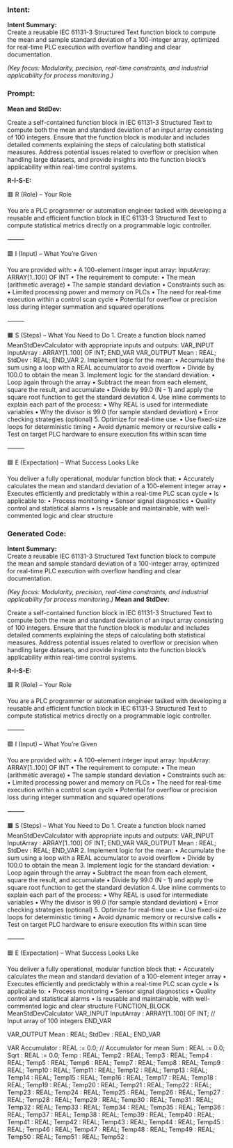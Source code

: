 ### Intent:
**Intent Summary:**  
Create a reusable IEC 61131-3 Structured Text function block to compute the mean and sample standard deviation of a 100-integer array, optimized for real-time PLC execution with overflow handling and clear documentation.  

*(Key focus: Modularity, precision, real-time constraints, and industrial applicability for process monitoring.)*

### Prompt:
**Mean and StdDev:**

Create a self-contained function block in IEC 61131-3 Structured Text to compute both the mean and standard deviation of an input array consisting of 100 integers. Ensure that the function block is modular and includes detailed comments explaining the steps of calculating both statistical measures. Address potential issues related to overflow or precision when handling large datasets, and provide insights into the function block’s applicability within real-time control systems.

**R-I-S-E:**

🟥 R (Role) – Your Role

You are a PLC programmer or automation engineer tasked with developing a reusable and efficient function block in IEC 61131-3 Structured Text to compute statistical metrics directly on a programmable logic controller.

⸻

🟩 I (Input) – What You’re Given

You are provided with:
	•	A 100-element integer input array:
InputArray: ARRAY[1..100] OF INT
	•	The requirement to compute:
	•	The mean (arithmetic average)
	•	The sample standard deviation
	•	Constraints such as:
	•	Limited processing power and memory on PLCs
	•	The need for real-time execution within a control scan cycle
	•	Potential for overflow or precision loss during integer summation and squared operations

⸻

🟧 S (Steps) – What You Need to Do
	1.	Create a function block named MeanStdDevCalculator with appropriate inputs and outputs:
 VAR_INPUT
    InputArray : ARRAY[1..100] OF INT;
  END_VAR
  VAR_OUTPUT
    Mean : REAL;
    StdDev : REAL;
  END_VAR
  2.	Implement logic for the mean:
	•	Accumulate the sum using a loop with a REAL accumulator to avoid overflow
	•	Divide by 100.0 to obtain the mean
	3.	Implement logic for the standard deviation:
	•	Loop again through the array
	•	Subtract the mean from each element, square the result, and accumulate
	•	Divide by 99.0 (N - 1) and apply the square root function to get the standard deviation
	4.	Use inline comments to explain each part of the process:
	•	Why REAL is used for intermediate variables
	•	Why the divisor is 99.0 (for sample standard deviation)
	•	Error checking strategies (optional)
	5.	Optimize for real-time use:
	•	Use fixed-size loops for deterministic timing
	•	Avoid dynamic memory or recursive calls
	•	Test on target PLC hardware to ensure execution fits within scan time

⸻

🟦 E (Expectation) – What Success Looks Like

You deliver a fully operational, modular function block that:
	•	Accurately calculates the mean and standard deviation of a 100-element integer array
	•	Executes efficiently and predictably within a real-time PLC scan cycle
	•	Is applicable to:
	•	Process monitoring
	•	Sensor signal diagnostics
	•	Quality control and statistical alarms
	•	Is reusable and maintainable, with well-commented logic and clear structure

### Generated Code:
**Intent Summary:**  
Create a reusable IEC 61131-3 Structured Text function block to compute the mean and sample standard deviation of a 100-integer array, optimized for real-time PLC execution with overflow handling and clear documentation.  

*(Key focus: Modularity, precision, real-time constraints, and industrial applicability for process monitoring.)*
**Mean and StdDev:**

Create a self-contained function block in IEC 61131-3 Structured Text to compute both the mean and standard deviation of an input array consisting of 100 integers. Ensure that the function block is modular and includes detailed comments explaining the steps of calculating both statistical measures. Address potential issues related to overflow or precision when handling large datasets, and provide insights into the function block’s applicability within real-time control systems.

**R-I-S-E:**

🟥 R (Role) – Your Role

You are a PLC programmer or automation engineer tasked with developing a reusable and efficient function block in IEC 61131-3 Structured Text to compute statistical metrics directly on a programmable logic controller.

⸻

🟩 I (Input) – What You’re Given

You are provided with:
	•	A 100-element integer input array:
InputArray: ARRAY[1..100] OF INT
	•	The requirement to compute:
	•	The mean (arithmetic average)
	•	The sample standard deviation
	•	Constraints such as:
	•	Limited processing power and memory on PLCs
	•	The need for real-time execution within a control scan cycle
	•	Potential for overflow or precision loss during integer summation and squared operations

⸻

🟧 S (Steps) – What You Need to Do
	1.	Create a function block named MeanStdDevCalculator with appropriate inputs and outputs:
 VAR_INPUT
    InputArray : ARRAY[1..100] OF INT;
  END_VAR
  VAR_OUTPUT
    Mean : REAL;
    StdDev : REAL;
  END_VAR
  2.	Implement logic for the mean:
	•	Accumulate the sum using a loop with a REAL accumulator to avoid overflow
	•	Divide by 100.0 to obtain the mean
	3.	Implement logic for the standard deviation:
	•	Loop again through the array
	•	Subtract the mean from each element, square the result, and accumulate
	•	Divide by 99.0 (N - 1) and apply the square root function to get the standard deviation
	4.	Use inline comments to explain each part of the process:
	•	Why REAL is used for intermediate variables
	•	Why the divisor is 99.0 (for sample standard deviation)
	•	Error checking strategies (optional)
	5.	Optimize for real-time use:
	•	Use fixed-size loops for deterministic timing
	•	Avoid dynamic memory or recursive calls
	•	Test on target PLC hardware to ensure execution fits within scan time

⸻

🟦 E (Expectation) – What Success Looks Like

You deliver a fully operational, modular function block that:
	•	Accurately calculates the mean and standard deviation of a 100-element integer array
	•	Executes efficiently and predictably within a real-time PLC scan cycle
	•	Is applicable to:
	•	Process monitoring
	•	Sensor signal diagnostics
	•	Quality control and statistical alarms
	•	Is reusable and maintainable, with well-commented logic and clear structure
FUNCTION_BLOCK MeanStdDevCalculator
VAR_INPUT
    InputArray : ARRAY[1..100] OF INT; // Input array of 100 integers
END_VAR

VAR_OUTPUT
    Mean : REAL;
    StdDev : REAL;
END_VAR

VAR
    Accumulator : REAL := 0.0; // Accumulator for mean
    Sum : REAL := 0.0;
    Sqrt : REAL := 0.0;
    Temp : REAL;
    Temp2 : REAL;
    Temp3 : REAL;
    Temp4 : REAL;
    Temp5 : REAL;
    Temp6 : REAL;
    Temp7 : REAL;
    Temp8 : REAL;
    Temp9 : REAL;
    Temp10 : REAL;
    Temp11 : REAL;
    Temp12 : REAL;
    Temp13 : REAL;
    Temp14 : REAL;
    Temp15 : REAL;
    Temp16 : REAL;
    Temp17 : REAL;
    Temp18 : REAL;
    Temp19 : REAL;
    Temp20 : REAL;
    Temp21 : REAL;
    Temp22 : REAL;
    Temp23 : REAL;
    Temp24 : REAL;
    Temp25 : REAL;
    Temp26 : REAL;
    Temp27 : REAL;
    Temp28 : REAL;
    Temp29 : REAL;
    Temp30 : REAL;
    Temp31 : REAL;
    Temp32 : REAL;
    Temp33 : REAL;
    Temp34 : REAL;
    Temp35 : REAL;
    Temp36 : REAL;
    Temp37 : REAL;
    Temp38 : REAL;
    Temp39 : REAL;
    Temp40 : REAL;
    Temp41 : REAL;
    Temp42 : REAL;
    Temp43 : REAL;
    Temp44 : REAL;
    Temp45 : REAL;
    Temp46 : REAL;
    Temp47 : REAL;
    Temp48 : REAL;
    Temp49 : REAL;
    Temp50 : REAL;
    Temp51 : REAL;
    Temp52 :
